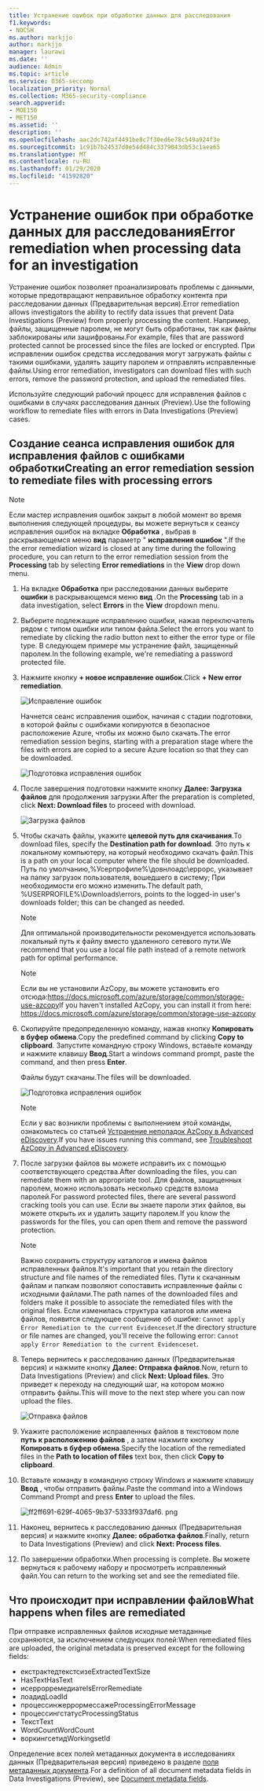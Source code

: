 ```yaml
---
title: Устранение ошибок при обработке данных для расследования
f1.keywords:
- NOCSH
ms.author: markjjo
author: markjjo
manager: laurawi
ms.date: ''
audience: Admin
ms.topic: article
ms.service: O365-seccomp
localization_priority: Normal
ms.collection: M365-security-compliance
search.appverid:
- MOE150
- MET150
ms.assetid: ''
description: ''
ms.openlocfilehash: aac2dc742af4491be8c7f30ed6e78c549a924f3e
ms.sourcegitcommit: 1c91b7b24537d0e54d484c3379043db53c1aea65
ms.translationtype: MT
ms.contentlocale: ru-RU
ms.lasthandoff: 01/29/2020
ms.locfileid: "41592820"
---
```

# <a name="error-remediation-when-processing-data-for-an-investigation"></a><span data-ttu-id="10438-102">Устранение ошибок при обработке данных для расследования</span><span class="sxs-lookup"><span data-stu-id="10438-102">Error remediation when processing data for an investigation</span></span>

<span data-ttu-id="10438-103">Устранение ошибок позволяет проанализировать проблемы с данными, которые предотвращают неправильное обработку контента при расследовании данных (Предварительная версия).</span><span class="sxs-lookup"><span data-stu-id="10438-103">Error remediation allows investigators the ability to rectify data issues that prevent Data Investigations (Preview) from properly processing the content.</span></span> <span data-ttu-id="10438-104">Например, файлы, защищенные паролем, не могут быть обработаны, так как файлы заблокированы или зашифрованы.</span><span class="sxs-lookup"><span data-stu-id="10438-104">For example, files that are password protected cannot be processed since the files are locked or encrypted.</span></span> <span data-ttu-id="10438-105">При исправлении ошибок средства исследования могут загружать файлы с такими ошибками, удалять защиту паролем и отправлять исправленные файлы.</span><span class="sxs-lookup"><span data-stu-id="10438-105">Using error remediation, investigators can download files with such errors, remove the password protection, and upload the remediated files.</span></span>

<span data-ttu-id="10438-106">Используйте следующий рабочий процесс для исправления файлов с ошибками в случаях расследования данных (Preview).</span><span class="sxs-lookup"><span data-stu-id="10438-106">Use the following workflow to remediate files with errors in Data Investigations (Preview) cases.</span></span>

## <a name="creating-an-error-remediation-session-to-remediate-files-with-processing-errors"></a><span data-ttu-id="10438-107">Создание сеанса исправления ошибок для исправления файлов с ошибками обработки</span><span class="sxs-lookup"><span data-stu-id="10438-107">Creating an error remediation session to remediate files with processing errors</span></span>

>[!NOTE]
><span data-ttu-id="10438-108">Если мастер исправления ошибок закрыт в любой момент во время выполнения следующей процедуры, вы можете вернуться к сеансу исправления ошибок на вкладке **Обработка** , выбрав в раскрывающемся меню **вид** параметр " **исправления ошибок** ".</span><span class="sxs-lookup"><span data-stu-id="10438-108">If the the error remediation wizard is closed at any time during the following procedure, you can return to the error remediation session from the **Processing** tab by selecting **Error remediations** in the **View** drop down menu.</span></span>

1. <span data-ttu-id="10438-109">На вкладке **Обработка** при расследовании данных выберите **ошибки** в раскрывающемся меню **вид** .</span><span class="sxs-lookup"><span data-stu-id="10438-109">On the **Processing** tab in a data investigation, select **Errors** in the **View** dropdown menu.</span></span>

2. <span data-ttu-id="10438-110">Выберите подлежащие исправлению ошибки, нажав переключатель рядом с типом ошибки или типом файла.</span><span class="sxs-lookup"><span data-stu-id="10438-110">Select the errors you want to remediate by clicking the radio button next to either the error type or file type.</span></span>  <span data-ttu-id="10438-111">В следующем примере мы устранение файл, защищенный паролем.</span><span class="sxs-lookup"><span data-stu-id="10438-111">In the following example, we're remediating a password protected file.</span></span>

3. <span data-ttu-id="10438-112">Нажмите кнопку **+ новое исправление ошибок**.</span><span class="sxs-lookup"><span data-stu-id="10438-112">Click **+ New error remediation**.</span></span>

    ![Исправление ошибок](media/8c2faf1a-834b-44fc-b418-6a18aed8b81a.png)

    <span data-ttu-id="10438-114">Начнется сеанс исправления ошибок, начиная с стадии подготовки, в которой файлы с ошибками копируются в безопасное расположение Azure, чтобы их можно было скачать.</span><span class="sxs-lookup"><span data-stu-id="10438-114">The error remediation session begins, starting with a preparation stage where the files with errors are copied to a secure Azure location so that they can be downloaded.</span></span>

    ![Подготовка исправления ошибок](media/390572ec-7012-47c4-a6b6-4cbb5649e8a8.png)

4. <span data-ttu-id="10438-116">После завершения подготовки нажмите кнопку **Далее: Загрузка файлов** для продолжения загрузки.</span><span class="sxs-lookup"><span data-stu-id="10438-116">After the preparation is completed, click **Next: Download files** to proceed with download.</span></span>

    ![Загрузка файлов](media/6ac04b09-8e13-414a-9e24-7c75ba586363.png)

5. <span data-ttu-id="10438-118">Чтобы скачать файлы, укажите **целевой путь для скачивания**.</span><span class="sxs-lookup"><span data-stu-id="10438-118">To download files, specify the **Destination path for download**.</span></span> <span data-ttu-id="10438-119">Это путь к локальному компьютеру, на который необходимо скачать файл.</span><span class="sxs-lookup"><span data-stu-id="10438-119">This is a path on your local computer where the file should be downloaded.</span></span>  <span data-ttu-id="10438-120">Путь по умолчанию,%Усерпрофиле%\довнлоадс\еррорс, указывает на папку загрузок пользователя, вошедшего в систему; При необходимости его можно изменить.</span><span class="sxs-lookup"><span data-stu-id="10438-120">The default path, %USERPROFILE%\Downloads\errors, points to the logged-in user's downloads folder; this can be changed as needed.</span></span>

    >[!NOTE]
    ><span data-ttu-id="10438-121">Для оптимальной производительности рекомендуется использовать локальный путь к файлу вместо удаленного сетевого пути.</span><span class="sxs-lookup"><span data-stu-id="10438-121">We recommend that you use a local file path instead of a remote network path for optimal performance.</span></span>

    > [!NOTE]
    > <span data-ttu-id="10438-122">Если вы не установили AzCopy, вы можете установить его отсюда:https://docs.microsoft.com/azure/storage/common/storage-use-azcopy</span><span class="sxs-lookup"><span data-stu-id="10438-122">If you haven't installed AzCopy, you can install it from here: https://docs.microsoft.com/azure/storage/common/storage-use-azcopy</span></span>

6. <span data-ttu-id="10438-123">Скопируйте предопределенную команду, нажав кнопку **Копировать в буфер обмена**.</span><span class="sxs-lookup"><span data-stu-id="10438-123">Copy the predefined command by clicking **Copy to clipboard**.</span></span> <span data-ttu-id="10438-124">Запустите командную строку Windows, вставьте команду и нажмите клавишу **Ввод**.</span><span class="sxs-lookup"><span data-stu-id="10438-124">Start a windows command prompt, paste the command, and then press **Enter**.</span></span>  

    <span data-ttu-id="10438-125">Файлы будут скачаны.</span><span class="sxs-lookup"><span data-stu-id="10438-125">The files will be downloaded.</span></span>

    ![Подготовка исправления ошибок](media/f364ab4d-31c5-4375-b69f-650f694a2f69.png)

    > [!NOTE]
    > <span data-ttu-id="10438-127">Если у вас возникли проблемы с выполнением этой команды, ознакомьтесь со статьей [Устранение неполадок AzCopy в Advanced eDiscovery](troubleshooting-azcopy.md).</span><span class="sxs-lookup"><span data-stu-id="10438-127">If you have issues running this command, see [Troubleshoot AzCopy in Advanced eDiscovery](troubleshooting-azcopy.md).</span></span>

7. <span data-ttu-id="10438-128">После загрузки файлов вы можете исправить их с помощью соответствующего средства.</span><span class="sxs-lookup"><span data-stu-id="10438-128">After downloading the files, you can remediate them with an appropriate tool.</span></span> <span data-ttu-id="10438-129">Для файлов, защищенных паролем, можно использовать несколько средств взлома паролей.</span><span class="sxs-lookup"><span data-stu-id="10438-129">For password protected files, there are several password cracking tools you can use.</span></span> <span data-ttu-id="10438-130">Если вы знаете пароли этих файлов, вы можете открыть их и удалить защиту паролем.</span><span class="sxs-lookup"><span data-stu-id="10438-130">If you know the passwords for the files, you can open them and remove the password protection.</span></span>
    
   > [!NOTE]
    > <span data-ttu-id="10438-131">Важно сохранить структуру каталогов и имена файлов исправленных файлов.</span><span class="sxs-lookup"><span data-stu-id="10438-131">It's important that you retain the directory structure and file names of the remediated files.</span></span> <span data-ttu-id="10438-132">Пути к скачанным файлам и папкам позволяют сопоставить исправленные файлы с исходными файлами.</span><span class="sxs-lookup"><span data-stu-id="10438-132">The path names of the downloaded files and folders make it possible to associate the remediated files with the original files.</span></span>  <span data-ttu-id="10438-133">Если изменилась структура каталогов или имена файлов, появится следующее сообщение об ошибке: `Cannot apply Error Remediation to the current Evidenceset`.</span><span class="sxs-lookup"><span data-stu-id="10438-133">If the directory structure or file names are changed, you'll receive the following error: `Cannot apply Error Remediation to the current Evidenceset`.</span></span>

8. <span data-ttu-id="10438-134">Теперь вернитесь к расследованию данных (Предварительная версия) и нажмите кнопку **Далее: Отправка файлов**.</span><span class="sxs-lookup"><span data-stu-id="10438-134">Now, return to Data Investigations (Preview) and click **Next: Upload files**.</span></span>  <span data-ttu-id="10438-135">Это приведет к переходу на следующий шаг, на котором можно отправить файлы.</span><span class="sxs-lookup"><span data-stu-id="10438-135">This will move to the next step where you can now upload the files.</span></span>

    ![Отправка файлов](media/af3d8617-1bab-4ecd-8de0-22e53acba240.png)

9. <span data-ttu-id="10438-137">Укажите расположение исправленных файлов в текстовом поле **путь к расположению файлов** , а затем нажмите кнопку **Копировать в буфер обмена**.</span><span class="sxs-lookup"><span data-stu-id="10438-137">Specify the location of the remediated files in the **Path to location of files** text box, then click **Copy to clipboard**.</span></span>

10. <span data-ttu-id="10438-138">Вставьте команду в командную строку Windows и нажмите клавишу **Ввод** , чтобы отправить файлы.</span><span class="sxs-lookup"><span data-stu-id="10438-138">Paste the command into a Windows Command Prompt and press **Enter** to upload the files.</span></span>

    ![ff2ff691-629f-4065-9b37-5333f937daf6. png](media/ff2ff691-629f-4065-9b37-5333f937daf6.png)

11. <span data-ttu-id="10438-140">Наконец, вернитесь к расследованию данных (Предварительная версия) и нажмите кнопку **Далее: обработка файлов**.</span><span class="sxs-lookup"><span data-stu-id="10438-140">Finally, return to Data Investigations (Preview) and click **Next: Process files**.</span></span>

12. <span data-ttu-id="10438-141">По завершении обработки.</span><span class="sxs-lookup"><span data-stu-id="10438-141">When processing is complete.</span></span>  <span data-ttu-id="10438-142">Вы можете вернуться к рабочему набору и просмотреть исправленный файл.</span><span class="sxs-lookup"><span data-stu-id="10438-142">You can return to the working set and see the remediated file.</span></span>

## <a name="what-happens-when-files-are-remediated"></a><span data-ttu-id="10438-143">Что происходит при исправлении файлов</span><span class="sxs-lookup"><span data-stu-id="10438-143">What happens when files are remediated</span></span>

<span data-ttu-id="10438-144">При отправке исправленных файлов исходные метаданные сохраняются, за исключением следующих полей:</span><span class="sxs-lookup"><span data-stu-id="10438-144">When remediated files are uploaded, the original metadata is preserved except for the following fields:</span></span> 

- <span data-ttu-id="10438-145">екстрактедтекстсизе</span><span class="sxs-lookup"><span data-stu-id="10438-145">ExtractedTextSize</span></span>
- <span data-ttu-id="10438-146">HasText</span><span class="sxs-lookup"><span data-stu-id="10438-146">HasText</span></span>
- <span data-ttu-id="10438-147">исеррорремедиате</span><span class="sxs-lookup"><span data-stu-id="10438-147">IsErrorRemediate</span></span>
- <span data-ttu-id="10438-148">лоадид</span><span class="sxs-lookup"><span data-stu-id="10438-148">LoadId</span></span>
- <span data-ttu-id="10438-149">процессинжеррормессаже</span><span class="sxs-lookup"><span data-stu-id="10438-149">ProcessingErrorMessage</span></span>
- <span data-ttu-id="10438-150">процессингстатус</span><span class="sxs-lookup"><span data-stu-id="10438-150">ProcessingStatus</span></span>
- <span data-ttu-id="10438-151">Текст</span><span class="sxs-lookup"><span data-stu-id="10438-151">Text</span></span>
- <span data-ttu-id="10438-152">WordCount</span><span class="sxs-lookup"><span data-stu-id="10438-152">WordCount</span></span>
- <span data-ttu-id="10438-153">воркингсетид</span><span class="sxs-lookup"><span data-stu-id="10438-153">WorkingsetId</span></span>

<span data-ttu-id="10438-154">Определение всех полей метаданных документа в исследованиях данных (Предварительная версия) приведено в разделе [поля метаданных документа](document-metadata-fields.md).</span><span class="sxs-lookup"><span data-stu-id="10438-154">For a definition of all document metadata fields in Data Investigations (Preview), see [Document metadata fields](document-metadata-fields.md).</span></span>